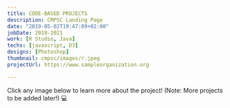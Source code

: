 ```yaml
---
title: CODE-BASED PROJECTS
description: CMPSC Landing Page
date: "2019-05-02T19:47:09+02:00"
jobDate: 2019-2021
work: [R Studio, Java]
techs: [javascript, D3]
designs: [Photoshop]
thumbnail: cmpsc/images/r.jpeg
projectUrl: https://www.sampleorganization.org

---
```


Click any image below to learn more about the project! (Note: More projects to be added later!) :computer:
